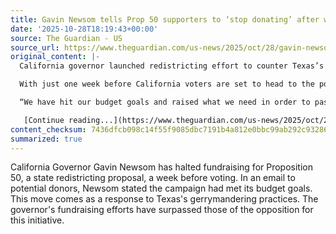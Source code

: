 ```yaml
---
title: Gavin Newsom tells Prop 50 supporters to ‘stop donating’ after war chest swells
date: '2025-10-28T18:19:43+00:00'
source: The Guardian - US
source_url: https://www.theguardian.com/us-news/2025/oct/28/gavin-newsom-prop-50-donations-california
original_content: |-
  California governor launched redistricting effort to counter Texas’s gerrymander and has out-raised opposition

  With just one week before California voters are set to head to the polls to decide on the state’s redistricting proposal, Gavin Newsom sent an unexpected message to would-be donors: keep your money.

  “We have hit our budget goals and raised what we need in order to pass Proposition 50. You can stop donating,” the California governor said in an email.

   [Continue reading...](https://www.theguardian.com/us-news/2025/oct/28/gavin-newsom-prop-50-donations-california)
content_checksum: 7436dfcb098c14f55f9085dbc7191b4a812e0bbc99ab292c932865c199dd3daf
summarized: true
---
```


California Governor Gavin Newsom has halted fundraising for Proposition 50, a state redistricting proposal, a week before voting. In an email to potential donors, Newsom stated the campaign had met its budget goals. This move comes as a response to Texas's gerrymandering practices. The governor's fundraising efforts have surpassed those of the opposition for this initiative.